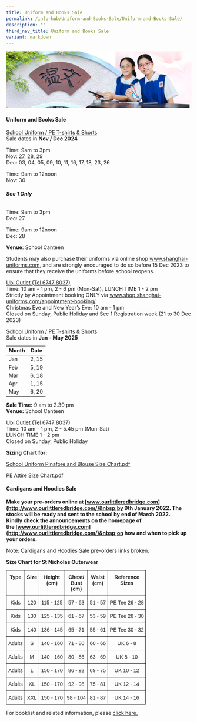 ```yaml
---
title: Uniform and Books Sale
permalink: /info-hub/Uniform-and-Books-Sale/Uniform-and-Books-Sale/
description: ""
third_nav_title: Uniform and Books Sale
variant: markdown
---
```

![](/images/01%20Banner%20Photos/06%20subpage%20infohub.jpg)

#### **Uniform and Books Sale**
  
<u>School Uniform / PE T-shirts &amp; Shorts</u>  
Sale dates in <b>Nov / Dec 2024</b>  

Time: 9am to 3pm  
Nov: 27, 28, 29  
Dec: 03, 04, 05, 09, 10, 11, 16, 17, 18, 23, 26

Time: 9am to 12noon  
Nov: 30

###### **Sec 1 Only**

Time: 9am to 3pm  
Dec: 27

Time: 9am to 12noon  
Dec: 28

<b>Venue</b>: School Canteen  
 
Students may also purchase their uniforms via online shop www.shanghai-uniforms.com, and are strongly encouraged to do so before 15 Dec 2023 to ensure that they receive the uniforms before school reopens.

<u>Ubi Outlet (Tel 6747 8037)</u><br>
Time: 10 am - 1 pm, 2 - 6 pm (Mon-Sat), LUNCH TIME 1 - 2 pm<br>
Strictly by Appointment booking ONLY via www.shop.shanghai-uniforms.com/appointment-booking/<br>
Christmas Eve and New Year’s Eve: 10 am - 1 pm<br>
Closed on Sunday, Public Holiday and Sec 1 Registration week (21 to 30 Dec 2023)

<u>School Uniform / PE T-shirts &amp; Shorts</u>  
Sale dates in <b>Jan - May 2025</b>

| Month | Date |
| -------- | -------- |
| Jan     | 2, 15     |
| Feb     | 5, 19     |
| Mar     | 6, 18     |
| Apr     | 1, 15     |
| May     | 6, 20     |

<b>Sale Time:</b> 9 am to 2.30 pm<br>
<b>Venue:</b> School Canteen  

<u>Ubi Outlet (Tel 6747 8037)</u><br>
Time: 10 am - 1 pm, 2 - 5.45 pm (Mon-Sat)<br>LUNCH TIME 1 - 2 pm<br>
Closed on Sunday, Public Holiday


<b>Sizing Chart for:</b>

[School Uniform Pinafore and Blouse Size Chart.pdf](/files/06%20Infohub/School%20Uniform%20Pinafore%20and%20Blouse%20Size%20Chart.pdf)

[PE Attire Size Chart.pdf](/files/06%20Infohub/PE%20Attire%20Size%20Chart.pdf)

#### **Cardigans and Hoodies Sale**

 <b>Make your pre-orders online at&nbsp;[www.ourlittleredbridge.com](http://www.ourlittleredbridge.com/)&nbsp;by 9th January&nbsp;2022. The stocks will be ready and sent to the school by end of March 2022.&nbsp;  
Kindly check the announcements on the homepage of the&nbsp;[www.ourlittleredbridge.com](http://www.ourlittleredbridge.com/)&nbsp;on how and when to pick up your orders.</b>&nbsp;

Note: Cardigans and Hoodies Sale pre-orders links broken.

<b>Size Chart for St Nicholas Outerwear</b>

<style type="text/css">
.tg  {border-collapse:collapse;border-spacing:0;}
.tg td{border-color:black;border-style:solid;border-width:1px;font-family:Arial, sans-serif;font-size:14px;
  overflow:hidden;padding:10px 5px;word-break:normal;}
.tg th{border-color:black;border-style:solid;border-width:1px;font-family:Arial, sans-serif;font-size:14px;
  font-weight:normal;overflow:hidden;padding:10px 5px;word-break:normal;}
.tg .tg-s2rg{color:#222;font-weight:bold;text-align:center;vertical-align:top}
.tg .tg-vo25{color:#222;text-align:center;vertical-align:top}
</style>
<table class="tg">
<thead>
  <tr>
    <th class="tg-s2rg">Type</th>
    <th class="tg-s2rg">Size</th>
    <th class="tg-s2rg">Height<br>(cm)</th>
    <th class="tg-s2rg">Chest/<br>Bust<br>(cm)</th>
    <th class="tg-s2rg">Waist<br>(cm)</th>
    <th class="tg-s2rg">Reference<br>Sizes</th>
  </tr>
</thead>
<tbody>
  <tr>
    <td class="tg-vo25">Kids</td>
    <td class="tg-vo25">120</td>
    <td class="tg-vo25">115 - 125</td>
    <td class="tg-vo25">57 - 63</td>
    <td class="tg-vo25">51 - 57</td>
    <td class="tg-vo25">PE Tee 26 - 28</td>
  </tr>
  <tr>
    <td class="tg-vo25">Kids</td>
    <td class="tg-vo25">130</td>
    <td class="tg-vo25">125 - 135</td>
    <td class="tg-vo25">61 - 67</td>
    <td class="tg-vo25">53 - 59</td>
    <td class="tg-vo25">PE Tee 28 - 30</td>
  </tr>
  <tr>
    <td class="tg-vo25">Kids</td>
    <td class="tg-vo25">140</td>
    <td class="tg-vo25">136 - 145</td>
    <td class="tg-vo25">65 - 71</td>
    <td class="tg-vo25">55 - 61</td>
    <td class="tg-vo25">PE Tee 30 - 32</td>
  </tr>
  <tr>
    <td class="tg-vo25">Adults</td>
    <td class="tg-vo25">S</td>
    <td class="tg-vo25">140 - 160</td>
    <td class="tg-vo25">71 - 80</td>
    <td class="tg-vo25">60 - 66</td>
    <td class="tg-vo25">UK 6 - 8</td>
  </tr>
  <tr>
    <td class="tg-vo25">Adults</td>
    <td class="tg-vo25">M</td>
    <td class="tg-vo25">140 - 160</td>
    <td class="tg-vo25">80 - 86</td>
    <td class="tg-vo25">63 - 69</td>
    <td class="tg-vo25">UK 8 - 10</td>
  </tr>
  <tr>
    <td class="tg-vo25">Adults</td>
    <td class="tg-vo25">L</td>
    <td class="tg-vo25">150 - 170</td>
    <td class="tg-vo25">86 - 92</td>
    <td class="tg-vo25">69 - 75</td>
    <td class="tg-vo25">UK 10 - 12</td>
  </tr>
  <tr>
    <td class="tg-vo25">Adults</td>
    <td class="tg-vo25">XL</td>
    <td class="tg-vo25">150 - 170</td>
    <td class="tg-vo25">92 - 98</td>
    <td class="tg-vo25">75 - 81</td>
    <td class="tg-vo25">UK 12 - 14</td>
  </tr>
  <tr>
    <td class="tg-vo25">Adults</td>
    <td class="tg-vo25">XXL</td>
    <td class="tg-vo25">150 - 170</td>
    <td class="tg-vo25">98 - 104</td>
    <td class="tg-vo25">81 - 87</td>
    <td class="tg-vo25">UK 14 - 16</td>
  </tr>
</tbody>
</table>


For booklist and related information, please [click here.](https://master.d2kyho38yqhcge.amplifyapp.com/info-hub/uniform-and-books-sale/ay2023-booklist-textbooks-and-school-socks-sale-information/)